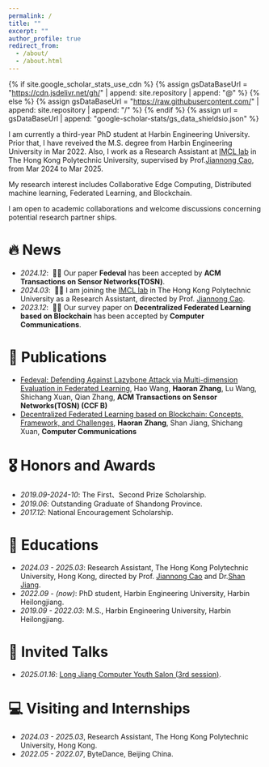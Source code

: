```yaml
---
permalink: /
title: ""
excerpt: ""
author_profile: true
redirect_from: 
  - /about/
  - /about.html
---
```


{% if site.google_scholar_stats_use_cdn %}
{% assign gsDataBaseUrl = "https://cdn.jsdelivr.net/gh/" | append: site.repository | append: "@" %}
{% else %}
{% assign gsDataBaseUrl = "https://raw.githubusercontent.com/" | append: site.repository | append: "/" %}
{% endif %}
{% assign url = gsDataBaseUrl | append: "google-scholar-stats/gs_data_shieldsio.json" %}

<span class='anchor' id='about-me'></span>

I am currently a third-year PhD student at Harbin Engineering University. Prior that, I have reveived the M.S. degree from Harbin Engineering University in Mar 2022. Also, I work as a Research Assistant at <a href='https://www4.comp.polyu.edu.hk/~labimcl/index.html'>IMCL lab</a> in The Hong Kong Polytechnic University, supervised by Prof.<a href='https://www4.comp.polyu.edu.hk/~csjcao/'>Jiannong Cao</a>, from Mar 2024 to Mar 2025.

My research interest includes Collaborative Edge Computing, Distributed machine learning, Federated Learning, and Blockchain.

I am open to academic collaborations and welcome discussions concerning potential research partner ships.

# 🔥 News
- *2024.12*: &nbsp;🎉🎉 Our paper **Fedeval** has been accepted by **ACM Transactions on Sensor Networks(TOSN)**.
- *2024.03*: &nbsp;🎉🎉 I am joining the <a href='https://www4.comp.polyu.edu.hk/~labimcl/index.html'>IMCL lab</a> in The Hong Kong Polytechnic University as a Research Assistant, directed by Prof. <a href='https://www4.comp.polyu.edu.hk/~csjcao/'>Jiannong Cao</a>. 
- *2023.12*: &nbsp;🎉🎉 Our survey paper on **Decentralized Federated Learning based on Blockchain** has been accepted by **Computer Communications**.

# 📝 Publications 

- [Fedeval: Defending Against Lazybone Attack via Multi-dimension Evaluation in Federated Learning](https://dl.acm.org/doi/abs/10.1145/3703631), Hao Wang, **Haoran Zhang**, Lu Wang, Shichang Xuan, Qian Zhang, **ACM Transactions on Sensor Networks(TOSN) (CCF B)**
- [Decentralized Federated Learning based on Blockchain: Concepts, Framework, and Challenges](https://www.sciencedirect.com/science/article/pii/S0140366423004851), **Haoran Zhang**, Shan Jiang, Shichang Xuan, **Computer Communications**

# 🎖 Honors and Awards
- *2019.09-2024-10*: The First、Second Prize Scholarship.
- *2019.06*: Outstanding Graduate of Shandong Province.
- *2017.12*: National Encouragement Scholarship.

# 📖 Educations
- *2024.03 - 2025.03*: Research Assistant, The Hong Kong Polytechnic University, Hong Kong, directed by Prof. <a href='https://www4.comp.polyu.edu.hk/~csjcao/'>Jiannong Cao</a> and Dr.<a href='https://www4.comp.polyu.edu.hk/~shanjiang/'>Shan Jiang</a>.
- *2022.09 - (now)*: PhD student, Harbin Engineering University, Harbin Heilongjiang.
- *2019.09 - 2022.03*: M.S., Harbin Engineering University, Harbin Heilongjiang.  

# 💬 Invited Talks
- *2025.01.16*: <a href='https://mp.weixin.qq.com/s/swMCh6YcET6lSr0f-Y72hQ'>Long Jiang Computer Youth Salon (3rd session)</a>.
# 💻 Visiting and Internships
- *2024.03 - 2025.03*, Research Assistant, The Hong Kong Polytechnic University, Hong Kong.
- *2022.05 - 2022.07*, ByteDance, Beijing China.
